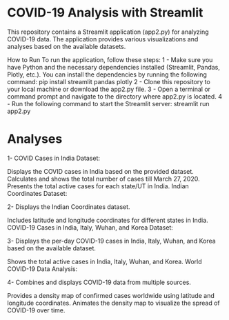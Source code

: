 # COVID-19 Analysis with Streamlit
This repository contains a Streamlit application (app2.py) for analyzing COVID-19 data. The application provides various visualizations and analyses based on the available datasets.

How to Run
To run the application, follow these steps:
1 - Make sure you have Python and the necessary dependencies installed (Streamlit, Pandas, Plotly, etc.). You can install the dependencies by running the following command:
    pip install streamlit pandas plotly
2 - Clone this repository to your local machine or download the app2.py file.
3 - Open a terminal or command prompt and navigate to the directory where app2.py is located.
4 - Run the following command to start the Streamlit server:
    streamlit run app2.py

# Analyses
1- COVID Cases in India Dataset:

Displays the COVID cases in India based on the provided dataset.
Calculates and shows the total number of cases till March 27, 2020.
Presents the total active cases for each state/UT in India.
Indian Coordinates Dataset:

2- Displays the Indian Coordinates dataset.

Includes latitude and longitude coordinates for different states in India.
COVID-19 Cases in India, Italy, Wuhan, and Korea Dataset:

3- Displays the per-day COVID-19 cases in India, Italy, Wuhan, and Korea based on the available dataset.

Shows the total active cases in India, Italy, Wuhan, and Korea.
World COVID-19 Data Analysis:

4- Combines and displays COVID-19 data from multiple sources.

Provides a density map of confirmed cases worldwide using latitude and longitude coordinates.
Animates the density map to visualize the spread of COVID-19 over time.
